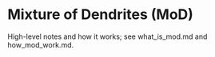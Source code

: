 ﻿# Mixture of Dendrites (MoD)

High-level notes and how it works; see what_is_mod.md and how_mod_work.md.
